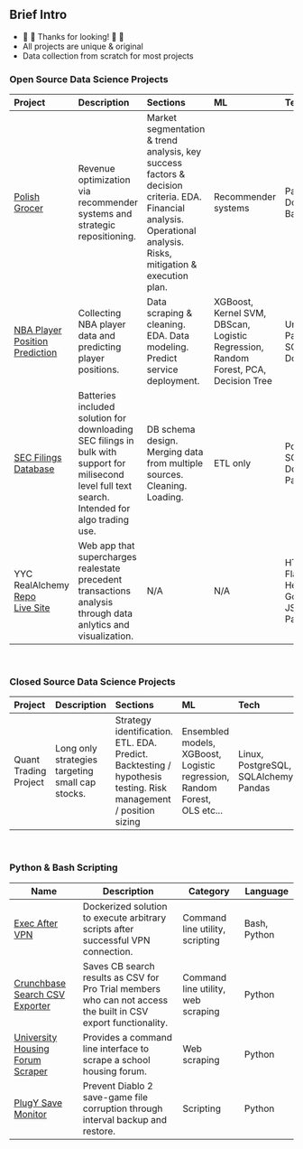 ## Brief Intro 
- 🥳 🥳 Thanks for looking! 🥳 🥳 
- All projects are unique & original
- Data collection from scratch for most projects

### Open Source Data Science Projects
|Project|Description|Sections|ML|Tech|
|:------|:----------|:-------|:-------|:-----------|
|<a href="https://github.com/Peppershaker/turning_around_polish_grocer">Polish Grocer</a>|Revenue optimization via recommender systems and strategic repositioning.|Market segmentation & trend analysis, key success factors & decision criteria. EDA. Financial analysis. Operational analysis. Risks, mitigation & execution plan.|Recommender systems|Pandas, Docker, Flask, Bash etc...|
|<a href="https://github.com/Peppershaker/Predicting-NBA-Player-Position">NBA Player Position Prediction</a>|Collecting NBA player data and predicting player positions.|Data scraping & cleaning. EDA. Data modeling. Predict service deployment.|XGBoost, Kernel SVM, DBScan, Logistic Regression, Random Forest, PCA, Decision Tree|Unit testing. Pandas, Plotly, SQLAlchemy, Docker.|
|<a href="https://github.com/Peppershaker/sec_dl">SEC Filings Database</a>|Batteries included solution for downloading SEC filings in bulk with support for milisecond level full text search. Intended for algo trading use.|DB schema design. Merging data from multiple sources. Cleaning. Loading.|ETL only|PostgreSQL, SQLAlchemy, Docker, Pandas|
|YYC RealAlchemy <a href="https://github.com/Peppershaker/real_alchemy">Repo</a></br><a href="http://www.realalchemy.ca">Live Site</a>|Web app that supercharges realestate precedent transactions analysis through data anlytics and visualization.|N/A|N/A|HTML/CSS/JS, Flask, Plotly.js, Heroku, Google Maps JS API, Pandas|

&nbsp;

### Closed Source Data Science Projects
|Project|Description|Sections|ML|Tech|
|:------|:----------|:-------|:-------|:-----------|
|Quant Trading Project|Long only strategies targeting small cap stocks.|Strategy identification. ETL. EDA. Predict. Backtesting / hypothesis testing. Risk management / position sizing|Ensembled models, XGBoost, Logistic regression, Random Forest, OLS etc...|Linux, PostgreSQL, SQLAlchemy, Pandas|

&nbsp;

### Python & Bash Scripting
|Name|Description|Category|Language|
|-------|-----------|--------|-----|
|<a href="https://github.com/Peppershaker/exec_after_vpn">Exec After VPN</a>|Dockerized solution to execute arbitrary scripts after successful VPN connection.|Command line utility, scripting|Bash, Python|
|<a href="https://github.com/Peppershaker/crunchbase_csv_exporter/">Crunchbase Search CSV Exporter</a>|Saves CB search results as CSV for Pro Trial members who can not access the built in CSV export functionality.|Command line utility, web scraping|Python|
|<a href="https://github.com/Peppershaker/uwcssa_scraper">University Housing Forum Scraper</a>|Provides a command line interface to scrape a school housing forum.|Web scraping|Python|
|<a href="https://github.com/Peppershaker/PlugY_Save_Monitor/">PlugY Save Monitor</a>|Prevent Diablo 2 save-game file corruption through interval backup and restore.|Scripting|Python|
